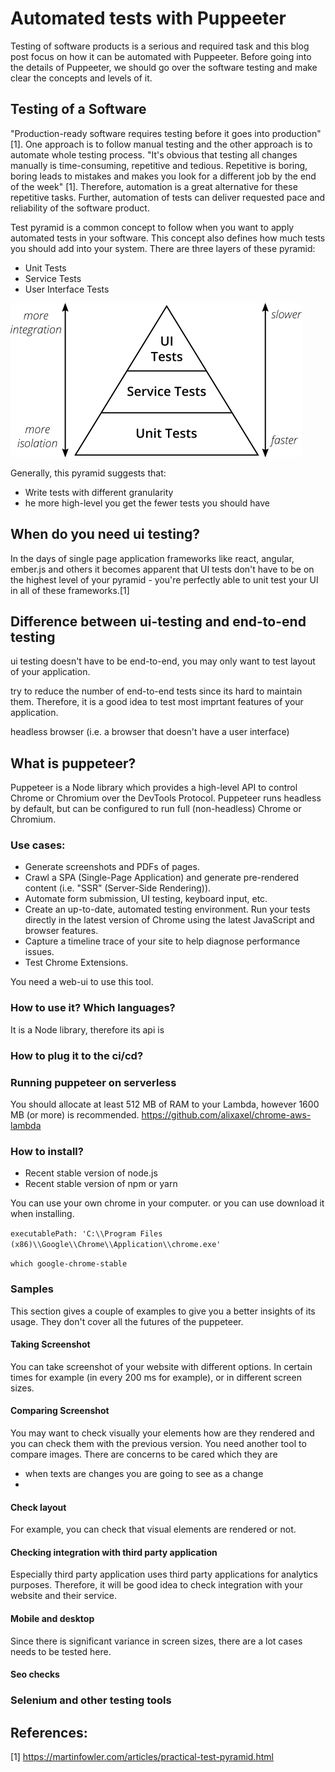 # Automated tests with Puppeeter
Testing of software products is a serious and required task and this blog post focus on how it can be automated with Puppeeter. Before going into the details of Puppeeter, we should go over the software testing and make clear the concepts and levels of it.

## Testing of a Software
"Production-ready software requires testing before it goes into production" [1]. One approach is to follow manual testing and the other approach is to automate whole testing process. "It's obvious that testing all changes manually is time-consuming, repetitive and tedious. Repetitive is boring, boring leads to mistakes and makes you look for a different job by the end of the week" [1]. Therefore, automation is a great alternative for these repetitive tasks. Further, automation of tests can deliver requested pace and reliability of the software product.

<!--Even if you change small part of the software, it may effect other parts therefore to make sure that everything works as expected you need test-->

Test pyramid is a common concept to follow when you want to apply automated tests in your software. This concept also defines how much tests you should add into your system. There are three layers of these pyramid:
- Unit Tests
- Service Tests
- User Interface Tests

![Test Pyramid](testPyramid.png)

Generally, this pyramid suggests that:
- Write tests with different granularity
- he more high-level you get the fewer tests you should have

## When do you need ui testing?
In the days of single page application frameworks like react, angular, ember.js and others it becomes apparent that UI tests don't have to be on the highest level of your pyramid - you're perfectly able to unit test your UI in all of these frameworks.[1]

## Difference between ui-testing and end-to-end testing
ui testing doesn't have to be end-to-end, you may only want to test layout of your application. 

try to reduce the number of end-to-end tests since its hard to maintain them. Therefore, it is a good idea to test most imprtant features of your application.

headless browser (i.e. a browser that doesn't have a user interface)

## What is puppeteer?
Puppeteer is a Node library which provides a high-level API to control Chrome or Chromium over the DevTools Protocol. Puppeteer runs headless by default, but can be configured to run full (non-headless) Chrome or Chromium.

### Use cases:
- Generate screenshots and PDFs of pages.
- Crawl a SPA (Single-Page Application) and generate pre-rendered content (i.e. "SSR" (Server-Side Rendering)).
- Automate form submission, UI testing, keyboard input, etc.
- Create an up-to-date, automated testing environment. Run your tests directly in the latest version of Chrome using the latest JavaScript and browser features.
- Capture a timeline trace of your site to help diagnose performance issues.
- Test Chrome Extensions.

You need a web-ui to use this tool.

### How to use it? Which languages?
It is a Node library, therefore its api is 

### How to plug it to the ci/cd?

### Running puppeteer on serverless
You should allocate at least 512 MB of RAM to your Lambda, however 1600 MB (or more) is recommended.
https://github.com/alixaxel/chrome-aws-lambda

### How to install?
- Recent stable version of node.js
- Recent stable version of npm or yarn

You can use your own chrome in your computer. or you can use download it when installing.

`executablePath: 'C:\\Program Files (x86)\\Google\\Chrome\\Application\\chrome.exe'`

`which google-chrome-stable`

### Samples
This section gives a couple of examples to give you a better insights of its usage. They don't cover all the futures of the puppeteer.

#### Taking Screenshot
You can take screenshot of your website with different options. In certain times for example (in every 200 ms for example), or in different screen sizes.

#### Comparing Screenshot
You may want to check visually your elements how are they rendered and you can check them with the previous version. You need another tool to compare images. There are concerns to be cared which they are 
- when texts are changes you are going to see as a change
- 

#### Check layout
For example, you can check that visual elements are rendered or not.

#### Checking integration with third party application
Especially third party application uses third party applications for analytics purposes. Therefore, it will be good idea to check integration with your website and their service.

#### Mobile and desktop 
Since there is significant variance in screen sizes, there are a lot cases needs to be tested here.

#### Seo checks

### Selenium and other testing tools

<!--https://www.npmjs.com/package/selenium-webdriver-->

## References:
[1] https://martinfowler.com/articles/practical-test-pyramid.html